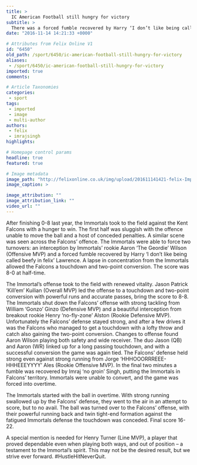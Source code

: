 ```yaml
---
title: >
  IC American Football still hungry for victory
subtitle: >
  There was a forced fumble recovered by Harry ‘I don’t like being called beefy in felix’ Lawrence
date: "2016-11-14 14:21:33 +0000"

# Attributes from Felix Online V1
id: "6450"
old_path: /sport/6450/ic-american-football-still-hungry-for-victory
aliases:
 - /sport/6450/ic-american-football-still-hungry-for-victory
imported: true
comments:

# Article Taxonomies
categories:
 - sport
tags:
 - imported
 - image
 - multi-author
authors:
 - felix
 - imrajsingh
highlights:

# Homepage control params
headline: true
featured: true

# Image metadata
image_path: "http://felixonline.co.uk/img/upload/201611141421-felix-Imperial Immortals_004.jpg"
image_caption: >

image_attribution: ""
image_attribution_link: ""
video_url: ""
---
```


After finishing 0-8 last year, the Immortals took to the field against the Kent Falcons with a hunger to win. The first half was sluggish with the offence unable to move the ball and a host of conceded penalties. A similar scene was seen across the Falcons’ offence. The Immortals were able to force two turnovers: an interception by Immortals’ rookie Aaron ‘The Geordie’ Wilson (Offensive MVP) and a forced fumble recovered by Harry ‘I don’t like being called beefy in felix’ Lawrence. A lapse in concentration from the Immortals allowed the Falcons a touchdown and two-point conversion. The score was 8-0 at half-time.

The Immortal’s offense took to the field with renewed vitality. Jason Patrick ‘Kill’em’ Kuilian (Overall MVP) led the offense to a touchdown and two-point conversion with powerful runs and accurate passes, bring the score to 8-8. The Immortals shut down the Falcons’ offense with strong tackling from William ‘Gonzo’ Ginzo (Defensive MVP) and a beautiful      interception from breakout rookie Henry ‘no-fly-zone’ Alston (Rookie Defensive MVP). Unfortunately the Falcons’ defense stayed strong, and after a few drives it was the Falcons who managed to get a touchdown with a lofty throw and catch also gaining the two-point conversion. Changes to offense found Aaron Wilson playing both safety and wide receiver. The duo Jason (QB) and Aaron (WR) linked up for a long passing touchdown, and with a successful conversion the game was again tied. The Falcons’ defense held strong even against strong running from Jorge ‘HHHOOORRREEE-HHHEEEYYYY’ Ales (Rookie Offensive MVP). In the final two minutes a fumble was recovered by Imraj ‘no groin’ Singh, putting the Immortals in Falcons’ territory. Immortals were unable to convert, and the game was forced into overtime.

The Immortals started with the ball in overtime. With strong running swallowed up by the Falcons’ defense, they went to the air in an attempt to score, but to no avail. The ball was turned over to the Falcons’ offense, with their powerful running back and twin tight-end formation against the fatigued     Immortals defense the   touchdown was conceded. Final score 16-22.

A special mention is needed for Henry Turner (Line MVP), a player that proved dependable even when playing both ways, and out of position – a testament to the Immortal’s spirit. This may not be the desired result, but we strive ever forward. #HustleHitNeverQuit.
